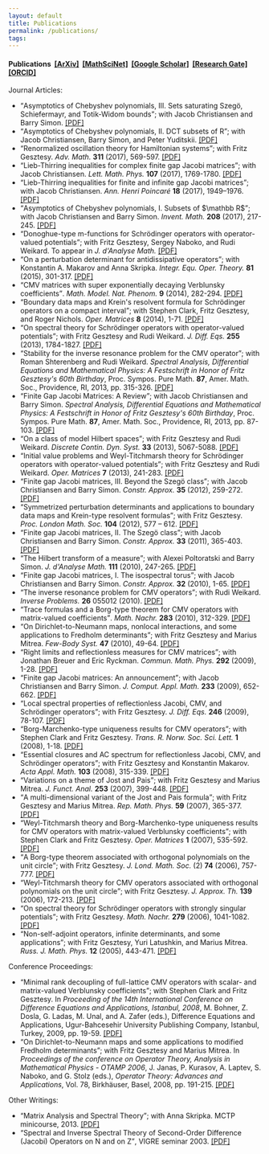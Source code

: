 ```yaml
---
layout: default
title: Publications
permalink: /publications/
tags: 
---
```


<h4>Publications&nbsp; 
<a href="https://arxiv.org/a/zinchenko_m_1">[ArXiv]</a>&nbsp;
<a href="http://www.ams.org/mathscinet/search/author.html?mrauthid=778212">[MathSciNet]</a>&nbsp;
<a href="http://scholar.google.com/citations?user=SW1Lc4YAAAAJ">[Google Scholar]</a>&nbsp; 
<a href="http://www.researchgate.net/profile/Maxim_Zinchenko">[Research Gate]</a>&nbsp; 
<a href="http://orcid.org/0000-0002-9559-0650">[ORCID]</a>&nbsp; 
</h4>


Journal Articles:
<ul>

<li>
<q>Asymptotics of Chebyshev polynomials, III. Sets saturating Szegö, Schiefermayr, and Totik-Widom bounds</q>; 
with Jacob Christiansen and Barry Simon. 
<a href="https://arxiv.org/pdf/1712.03482.pdf">[PDF]</a>
</li>

<li>
<q>Asymptotics of Chebyshev polynomials, II. DCT subsets of R</q>; 
with Jacob Christiansen, Barry Simon, and Peter Yuditskii. 
<a href="https://arxiv.org/pdf/1709.06707">[PDF]</a>
</li>

<li>
<q>Renormalized oscillation theory for Hamiltonian systems</q>; 
with Fritz Gesztesy. 
<i>Adv. Math.</i> <b>311</b> (2017), 569-597.
<a href="https://arxiv.org/pdf/1608.02116">[PDF]</a>
</li>

<li>
<q>Lieb-Thirring inequalities for complex finite gap Jacobi matrices</q>; 
with Jacob Christiansen. 
<i>Lett. Math. Phys.</i> <b>107</b> (2017), 1769-1780.
<a href="https://arxiv.org/pdf/1609.09812">[PDF]</a>
</li>

<li>
<q>Lieb-Thirring inequalities for finite and infinite gap Jacobi matrices</q>; 
with Jacob Christiansen. 
<i>Ann. Henri Poincaré</i> <b>18</b> (2017), 1949–1976.
<a href="https://arxiv.org/pdf/1609.09566">[PDF]</a>
</li>

<li>
<q>Asymptotics of Chebyshev polynomials, I. Subsets of $\mathbb R$</q>; 
with Jacob Christiansen and Barry Simon. 
<i>Invent. Math.</i> <b>208</b> (2017), 217-245. 
<a href="https://arxiv.org/pdf/1505.02604">[PDF]</a>
</li>

<li>
<q>Donoghue-type m-functions for Schrödinger operators with operator-valued potentials</q>; 
with Fritz Gesztesy, Sergey Naboko, and Rudi Weikard. 
To appear in <i>J. d'Analyse Math.</i> 
<a href="https://arxiv.org/pdf/1506.06324">[PDF]</a>
</li>

<li><q>On a perturbation determinant for antidissipative operators</q>; 
with Konstantin A. Makarov and Anna Skripka.
<i>Integr. Equ. Oper. Theory.</i> <b>81</b> (2015), 301-317. 
<a href="https://arxiv.org/pdf/1412.6633">[PDF]</a>
</li>

<li>
<q>CMV matrices with super exponentially decaying Verblunsky coefficients</q>.
<i>Math. Model. Nat. Phenom.</i> <b>9</b> (2014), 282-294. 
<a href="https://sites.google.com/site/maximmath/publications/CMVSupExp.pdf" target="_blank">[PDF]</a></li>

<li>
<q>Boundary data maps and Krein's resolvent formula for Schrödinger operators on a compact interval</q>; 
with Stephen Clark, Fritz Gesztesy, and Roger Nichols. 
<i>Oper. Matrices</i> <b>8</b> (2014), 1-71. 
<a href="https://arxiv.org/pdf/1204.3314">[PDF]</a>
</li>

<li>
<q>On spectral theory for Schrödinger operators with operator-valued potentials</q>; 
with Fritz Gesztesy and Rudi Weikard.
<i>J. Diff. Eqs.</i> <b>255</b> (2013), 1784-1827.
<a href="https://arxiv.org/pdf/1301.0682">[PDF]</a>
</li>

<li>
<q>Stability for the inverse resonance problem for the CMV operator</q>; 
with Roman Shterenberg and Rudi Weikard.
<i>Spectral Analysis, Differential Equations and Mathematical Physics: A Festschrift in Honor of Fritz Gesztesy's 60th Birthday</i>, Proc. Sympos. Pure Math. <b>87</b>, Amer. Math. Soc., Providence, RI, 2013, pp. 315-326.
<a href="https://arxiv.org/pdf/1301.5078">[PDF]</a>
</li>

<li>
<q>Finite Gap Jacobi Matrices: A Review</q>; 
with Jacob Christiansen and Barry Simon.
<i>Spectral Analysis, Differential Equations and Mathematical Physics: A Festschrift in Honor of Fritz Gesztesy's 60th Birthday</i>, Proc. Sympos. Pure Math. <b>87</b>, Amer. Math. Soc., Providence, RI, 2013, pp. 87-103.
<a href="https://arxiv.org/pdf/1301.5073">[PDF]</a>
</li>

<li>
<q>On a class of model Hilbert spaces</q>; 
with Fritz Gesztesy and Rudi Weikard.
<i>Discrete Contin. Dyn. Syst.</i> <b>33</b> (2013), 5067-5088.
<a href="https://arxiv.org/pdf/1111.0645">[PDF]</a>
</li>

<li>
<q>Initial value problems and Weyl-Titchmarsh theory for Schrödinger operators with operator-valued potentials</q>; 
with Fritz Gesztesy and Rudi Weikard.
<i>Oper. Matrices</i> <b>7</b> (2013), 241-283.
<a href="https://arxiv.org/pdf/1109.1613">[PDF]</a>
</li>

<li>
<q>Finite gap Jacobi matrices, III. Beyond the Szegö class</q>; 
with Jacob Christiansen and Barry Simon.
<i>Constr. Approx.</i> <b>35</b> (2012), 259-272.
<a href="https://arxiv.org/pdf/1108.0183">[PDF]</a>
</li>

<li>
<q>Symmetrized perturbation determinants and applications to boundary data maps and Krein-type resolvent formulas</q>; 
with Fritz Gesztesy.
<i>Proc. London Math. Soc.</i> <b>104</b> (2012), 577 – 612.
<a href="https://arxiv.org/pdf/1007.4605">[PDF]</a>
</li>

<li>
<q>Finite gap Jacobi matrices, II. The Szegö class</q>; 
with Jacob Christiansen and Barry Simon.
<i>Constr. Approx.</i> <b>33</b> (2011), 365-403.
<a href="https://arxiv.org/pdf/0906.1630">[PDF]</a>
</li>

<li>
<q>The Hilbert transform of a measure</q>; 
with Alexei Poltoratski and Barry Simon.
<i>J. d'Analyse Math.</i> <b>111</b> (2010), 247-265.
<a href="https://arxiv.org/pdf/0811.0791">[PDF]</a>
</li>

<li>
<q>Finite gap Jacobi matrices, I. The isospectral torus</q>; 
with Jacob Christiansen and Barry Simon.
<i>Constr. Approx.</i> <b>32</b> (2010), 1-65.
<a href="https://arxiv.org/pdf/0810.3273">[PDF]</a>
</li>

<li>
<q>The inverse resonance problem for CMV operators</q>; 
with Rudi Weikard.
<i>Inverse Problems.</i> <b>26</b> 055012 (2010).
<a href="https://sites.google.com/site/maximmath/publications/CMVres.pdf" target="_blank">[PDF]</a>
</li>

<li>
<q>Trace formulas and a Borg-type theorem for CMV operators with matrix-valued coefficients</q>.
<i>Math. Nachr.</i> <b>283</b> (2010), 312-329.
<a href="https://arxiv.org/pdf/0808.0382">[PDF]</a>
</li>

<li>
<q>On Dirichlet-to-Neumann maps, nonlocal interactions, and some applications to Fredholm determinants</q>; 
with Fritz Gesztesy and Marius Mitrea.
<i>Few-Body Syst.</i> <b>47</b> (2010), 49-64.
<a href="https://arxiv.org/pdf/1002.0390">[PDF]</a>
</li>

<li>
<q>Right limits and reflectionless measures for CMV matrices</q>; 
with Jonathan Breuer and Eric Ryckman.
<i>Commun. Math. Phys.</i> <b>292</b> (2009), 1-28.
<a href="https://arxiv.org/pdf/0902.1571">[PDF]</a>
</li>

<li>
<q>Finite gap Jacobi matrices: An announcement</q>; 
with Jacob Christiansen and Barry Simon.
<i>J. Comput. Appl. Math.</i> <b>233</b> (2009), 652-662.
<a href="https://arxiv.org/pdf/0711.4739">[PDF]</a>
</li>

<li>
<q>Local spectral properties of reflectionless Jacobi, CMV, and Schrödinger operators</q>; 
with Fritz Gesztesy.
<i>J. Diff. Eqs.</i> <b>246</b> (2009), 78-107.
<a href="https://arxiv.org/pdf/0803.3177">[PDF]</a>
</li>

<li>
<q>Borg-Marchenko-type uniqueness results for CMV operators</q>; 
with Stephen Clark and Fritz Gesztesy.
<i>Trans. R. Norw. Soc. Sci. Lett.</i> <b>1</b> (2008), 1-18.
<a href="https://arxiv.org/pdf/0803.3175">[PDF]</a>
</li>

<li>
<q>Essential closures and AC spectrum for reflectionless Jacobi, CMV, and Schrödinger operators</q>; 
with Fritz Gesztesy and Konstantin Makarov.
<i>Acta Appl. Math.</i> <b>103</b> (2008), 315-339.
<a href="https://arxiv.org/pdf/0803.3178">[PDF]</a>
</li>

<li>
<q>Variations on a theme of Jost and Pais</q>; 
with Fritz Gesztesy and Marius Mitrea.
<i>J. Funct. Anal.</i> <b>253</b> (2007), 399-448.
<a href="https://arxiv.org/pdf/0705.3510">[PDF]</a>
</li>

<li>
<q>A multi-dimensional variant of the Jost and Pais formula</q>; 
with Fritz Gesztesy and Marius Mitrea.
<i>Rep. Math. Phys.</i> <b>59</b> (2007), 365-377.
<a href="https://sites.google.com/site/maximmath/publications/GMZWroclaw.pdf" target="_blank">[PDF]</a>
</li>

<li>
<q>Weyl-Titchmarsh theory and Borg-Marchenko-type uniqueness results for CMV operators with matrix-valued Verblunsky coefficients</q>; 
with Stephen Clark and Fritz Gesztesy.
<i>Oper. Matrices</i> <b>1</b> (2007), 535-592.
<a href="https://arxiv.org/pdf/1002.0387">[PDF]</a>
</li>

<li>
<q>A Borg-type theorem associated with orthogonal polynomials on the unit circle</q>; 
with Fritz Gesztesy.
<i>J. Lond. Math. Soc.</i> (2) <b>74</b> (2006), 757-777.
<a href="https://arxiv.org/pdf/math/0501212">[PDF]</a> 
</li>

<li>
<q>Weyl-Titchmarsh theory for CMV operators associated with orthogonal polynomials on the unit circle</q>; 
with Fritz Gesztesy.
<i>J. Approx. Th.</i> <b>139</b> (2006), 172-213.
<a href="https://arxiv.org/pdf/math/0501210">[PDF]</a> 
</li>

<li>
<q>On spectral theory for Schrödinger operators with strongly singular potentials</q>; 
with Fritz Gesztesy.
<i>Math. Nachr.</i> <b>279</b> (2006), 1041-1082.
<a href="https://arxiv.org/pdf/math/0505120">[PDF]</a> 
</li>

<li>
<q>Non-self-adjoint operators, infinite determinants, and some applications</q>; 
with Fritz Gesztesy, Yuri Latushkin, and Marius Mitrea.
<i>Russ. J. Math. Phys.</i> <b>12</b> (2005), 443-471.
<a href="https://arxiv.org/pdf/math/0511371">[PDF]</a>
</li>
</ul>


Conference Proceedings:
<ul>

<li>
<q>Minimal rank decoupling of full-lattice CMV operators with scalar- and matrix-valued Verblunsky coefficients</q>; 
with Stephen Clark and Fritz Gesztesy.
In <i>Proceeding of the 14th International Conference on Difference Equations and Applications, Istanbul, 2008</i>, M. Bohner, Z. Dosla, G. Ladas, M. Unal, and A. Zafer (eds.), Difference Equations and Applications, Ugur-Bahcesehir University Publishing Company, Istanbul, Turkey, 2009, pp. 19-59.
<a href="https://arxiv.org/pdf/1002.0607">[PDF]</a>
</li>

<li>
<q>On Dirichlet-to-Neumann maps and some applications to modified Fredholm  determinants</q>; 
with Fritz Gesztesy and Marius Mitrea.
In <i>Proceedings of the conference on Operator Theory, Analysis in Mathematical Physics - OTAMP 2006</i>, J. Janas, P. Kurasov, A. Laptev, S. Naboko, and G. Stolz (eds.), <i>Operator Theory: Advances and Applications</i>, Vol. 78, Birkhäuser, Basel, 2008, pp. 191-215.
<a href="https://arxiv.org/pdf/1002.0389">[PDF]</a>
</li>
</ul>


Other Writings:
<ul>

<li>
<q>Matrix Analysis and Spectral Theory</q>; 
with Anna Skripka. 
MCTP minicourse, 2013. 
<a href="https://sites.google.com/site/maximmath/publications/LinAlg%26SpTh.pdf" target="_blank">[PDF]</a>
</li>

<li>
<q>Spectral and Inverse Spectral Theory of Second-Order Difference (Jacobi) Operators on N and on Z</q>, 
VIGRE seminar 2003. 
<a href="https://sites.google.com/site/maximmath/publications/Jacobi-VIGRE.pdf" target="_blank">[PDF]</a>
</li>
</ul>


